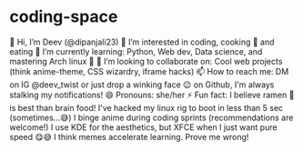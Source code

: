 # coding-space
👋 Hi, I’m Deev (@dipanjali23)
👀 I’m interested in coding, cooking 🍳 and eating
🌱 I’m currently learning: Python, Web dev, Data science, and mastering Arch linux 🐧
💞️ I’m looking to collaborate on: Cool web projects (think anime-theme, CSS wizardry, iframe hacks)
📫 How to reach me: DM on IG @deev_twist or just drop a winking face 😉 on Github, I'm always stalking my notifications!
😄 Pronouns: she/her
⚡ Fun fact: I believe ramen 🍜 is best than brain food! I've hacked my linux rig to boot in less than 5 sec (sometimes...😅) I binge anime during coding sprints (recommendations are welcome!) I use KDE for the aesthetics, but XFCE when I just want pure speed 😋😅 I think memes accelerate learning. Prove me wrong!

